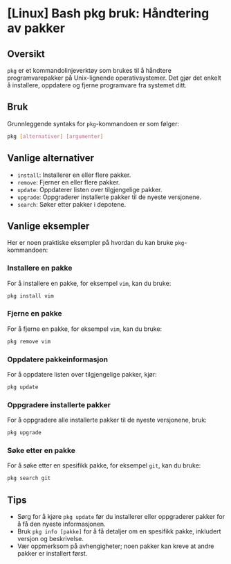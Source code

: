 # [Linux] Bash pkg bruk: Håndtering av pakker

## Oversikt
`pkg` er et kommandolinjeverktøy som brukes til å håndtere programvarepakker på Unix-lignende operativsystemer. Det gjør det enkelt å installere, oppdatere og fjerne programvare fra systemet ditt.

## Bruk
Grunnleggende syntaks for `pkg`-kommandoen er som følger:
```bash
pkg [alternativer] [argumenter]
```

## Vanlige alternativer
- `install`: Installerer en eller flere pakker.
- `remove`: Fjerner en eller flere pakker.
- `update`: Oppdaterer listen over tilgjengelige pakker.
- `upgrade`: Oppgraderer installerte pakker til de nyeste versjonene.
- `search`: Søker etter pakker i depotene.

## Vanlige eksempler
Her er noen praktiske eksempler på hvordan du kan bruke `pkg`-kommandoen:

### Installere en pakke
For å installere en pakke, for eksempel `vim`, kan du bruke:
```bash
pkg install vim
```

### Fjerne en pakke
For å fjerne en pakke, for eksempel `vim`, kan du bruke:
```bash
pkg remove vim
```

### Oppdatere pakkeinformasjon
For å oppdatere listen over tilgjengelige pakker, kjør:
```bash
pkg update
```

### Oppgradere installerte pakker
For å oppgradere alle installerte pakker til de nyeste versjonene, bruk:
```bash
pkg upgrade
```

### Søke etter en pakke
For å søke etter en spesifikk pakke, for eksempel `git`, kan du bruke:
```bash
pkg search git
```

## Tips
- Sørg for å kjøre `pkg update` før du installerer eller oppgraderer pakker for å få den nyeste informasjonen.
- Bruk `pkg info [pakke]` for å få detaljer om en spesifikk pakke, inkludert versjon og beskrivelse.
- Vær oppmerksom på avhengigheter; noen pakker kan kreve at andre pakker er installert først.